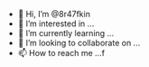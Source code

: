 - 👋 Hi, I’m @8r47fkin
- 👀 I’m interested in ...
- 🌱 I’m currently learning ...
- 💞️ I’m looking to collaborate on ...
- 📫 How to reach me ...f

<!---
8r47fkin/8r47fkin is a ✨ special ✨ repository because its `README.md` (this file) appears on your GitHub profile.
You can click the Preview link to take a look at your changes.
--->
